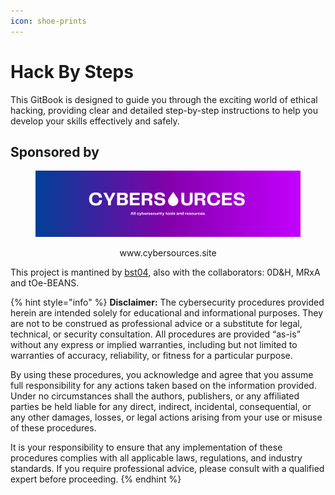 ```yaml
---
icon: shoe-prints
---
```


# Hack By Steps

This GitBook is designed to guide you through the exciting world of ethical hacking, providing clear and detailed step-by-step instructions to help you develop your skills effectively and safely.

## Sponsored by

<div align="center"><figure><img src=".gitbook/assets/banner cybersources.png" alt=""><figcaption><p>www.cybersources.site</p></figcaption></figure></div>

This project is mantined by [bst04](https://app.gitbook.com/u/P5oIJLESe6NRUPsDrwpLW35wJk12 "mention"), also with the collaborators: 0D\&H, MRxA and tOe-BEANS.

{% hint style="info" %}
**Disclaimer:** The cybersecurity procedures provided herein are intended solely for educational and informational purposes. They are not to be construed as professional advice or a substitute for legal, technical, or security consultation. All procedures are provided “as-is” without any express or implied warranties, including but not limited to warranties of accuracy, reliability, or fitness for a particular purpose.

By using these procedures, you acknowledge and agree that you assume full responsibility for any actions taken based on the information provided. Under no circumstances shall the authors, publishers, or any affiliated parties be held liable for any direct, indirect, incidental, consequential, or any other damages, losses, or legal actions arising from your use or misuse of these procedures.

It is your responsibility to ensure that any implementation of these procedures complies with all applicable laws, regulations, and industry standards. If you require professional advice, please consult with a qualified expert before proceeding.
{% endhint %}


